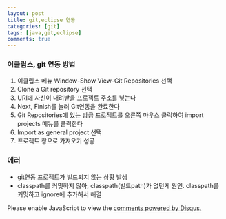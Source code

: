 ```yaml
---
layout: post
title: git,eclipse 연동
categories: [git]
tags: [java,git,eclipse]
comments: true
---
```


### 이클립스, git 연동 방법
1. 이클립스 메뉴 Window-Show View-Git Repositories 선택
2. Clone a Git repository 선택
3. URI에 자신이 내려받을 프로젝트 주소를 넣는다
4. Next, Finish를 눌러 Git연동을 완료한다
5. Git Repositories에 있는 방금 프로젝트를 오른쪽 마우스 클릭하여 import projects 메뉴를 클릭한다
6. Import as general project 선택
7. 프로젝트 창으로 가져오기 성공

### 에러
- git연동 프로젝트가 빌드되지 않는 상황 발생
- classpath를 커밋하지 않아,  classpath(빌드path)가 없던게 원인. classpath를 커밋하고 ignore에 추가해서 해결



<div id="disqus_thread"></div>
<script>

/**
*  RECOMMENDED CONFIGURATION VARIA*BLES: EDIT AND UNCOMMENT THE SECTION BELOW TO INSERT DYNAMIC VALUES FROM YOUR PLATFORM OR CMS.
*  LEARN WHY DEFINING THESE VARIABLES IS IMPORTANT: https://disqus.com/admin/universalcode/#configuration-variables*/
/*
var disqus_config = function () {
this.page.url = PAGE_URL;  // Replace PAGE_URL with your page's canonical URL variable
this.page.identifier = PAGE_IDENTIFIER; // Replace PAGE_IDENTIFIER with your page's unique identifier variable
};
*/
(function() { // DON'T EDIT BELOW THIS LINE
var d = document, s = d.createElement('script');
s.src = 'https://parkwonhui.disqus.com/embed.js';
s.setAttribute('data-timestamp', +new Date());
(d.head || d.body).appendChild(s);
})();
</script>
<noscript>Please enable JavaScript to view the <a href="https://disqus.com/?ref_noscript">comments powered by Disqus.</a></noscript>
                            